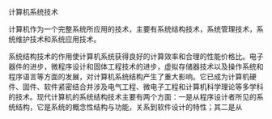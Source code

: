 计算机系统技术

计算机作为一个完整系统所应用的技术，主要有系统结构技术，系统管理技术，系统维护技术和系统应用技术。

系统结构技术的作用使计算机系统获得良好的计算效率和合理的性能价格比。电子器件的进步，微程序设计和固体工程技术的进步，虚拟存储器技术以及操作系统和程序语言等方面的发展，对计算机系统结构产生了重大影响。它已成为计算机硬件、固件、软件紧密结合并涉及电气工程、微电子工程和计算机科学理论等多学科的技术。现代计算机的系统结构技术主要有两个方面：一是从程序设计者所见的系统结构，它是系统的概念性结构与功能，关系到软件设计的特性；其二是从
